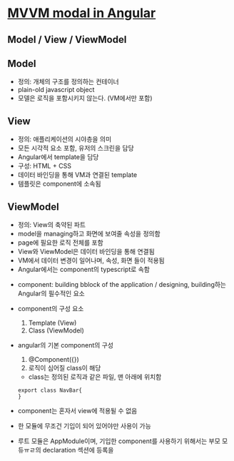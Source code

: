 # [MVVM modal in Angular](https://malcoded.com/posts/angular-2-components-and-mvvm/)

## Model / View / ViewModel

## Model 
- 정의: 개체의 구조를 정의하는 컨테이너
- plain-old javascript object
- 모델은 로직을 포함시키지 않는다. (VM에서만 포함)

## View
- 정의: 애플리케이션의 시야층을 의미
- 모든 시각적 요소 포함, 유저의 스크린을 담당
- Angular에서 template을 담당
- 구성: HTML + CSS
- 데이터 바인딩을 통해 VM과 연결된 template
- 템플릿은 component에 소속됨


## ViewModel
- 정의: View의 축약된 파트
- model을 managing하고 화면에 보여줄 속성을 정의함
- page에 필요한 로직 전체를 포함
- View와 ViewModel은 데이터 바인딩을 통해 연결됨
- VM에서 데이터 변경이 일어나며, 속성, 화면 들이 적용됨
- Angular에서는 component의 typescript로 속함


* component: building bblock of the application / designing, building하는 Angular의 필수적인 요소
- component의 구성 요소
  1. Template (View)
  2. Class (ViewModel)

- angular의 기본 component의 구성
  1. @Component({})
  2. 로직이 심어질 class이 해당
    - class는 정의된 로직과 같은 파일, 맨 아래에 위치함
    ```
    export class NavBar{
    }
    ```
- component는 혼자서 view에 적용될 수 없음
- 한 모듈에 무조건 기입이 되어 있어야만 사용이 가능
- 루트 모듈은 AppModule이며, 기입한 component를 사용하기 위해서는 부모 모듀ㅠㄹ의 declaration 섹션에 등록을 


